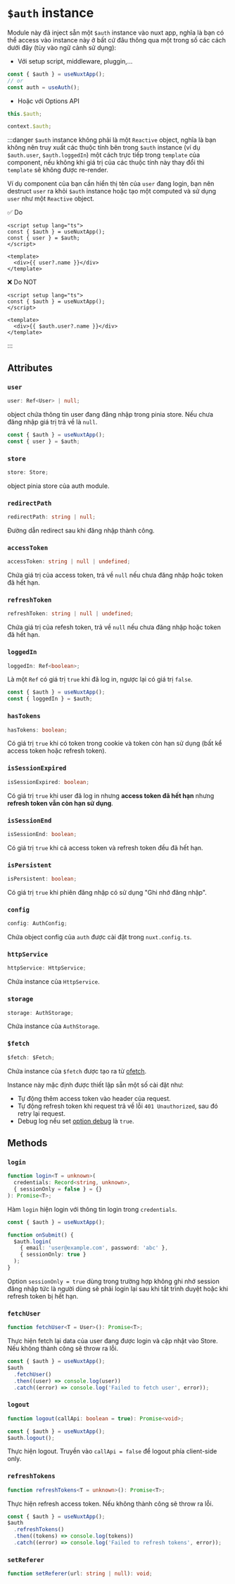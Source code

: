 # `$auth` instance

Module này đã inject sẵn một `$auth` instance vào nuxt app, nghĩa là bạn có thể access vào instance này ở bất cứ đâu thông qua một trong số các cách dưới đây (tùy vào ngữ cảnh sử dụng):

- Với setup script, middleware, pluggin,...

```ts
const { $auth } = useNuxtApp();
// or
const auth = useAuth();
```

- Hoặc với Options API

```ts
this.$auth;

context.$auth;
```

:::danger
`$auth` instance không phải là một `Reactive` object, nghĩa là bạn không nên truy xuất các thuộc tính bên trong `$auth` instance (ví dụ `$auth.user`, `$auth.loggedIn`) một cách trực tiếp trong `template` của component, nếu không khi giá trị của các thuộc tính này thay đổi thì `template` sẽ không được re-render.

Ví dụ component của bạn cần hiển thị tên của `user` đang login, bạn nên destruct `user` ra khỏi `$auth` instance hoặc tạo một computed và sử dụng `user` như một `Reactive` object.

✅ Do

```vue
<script setup lang="ts">
const { $auth } = useNuxtApp();
const { user } = $auth;
</script>

<template>
  <div>{{ user?.name }}</div>
</template>
```

❌ Do NOT

```vue
<script setup lang="ts">
const { $auth } = useNuxtApp();
</script>

<template>
  <div>{{ $auth.user?.name }}</div>
</template>
```
:::

## Attributes

### `user`

```ts
user: Ref<User> | null;
```

object chứa thông tin user đang đăng nhập trong pinia store. Nếu chưa đăng nhập giá trị trả về là `null`.

```ts
const { $auth } = useNuxtApp();
const { user } = $auth;
```

### `store`

```ts
store: Store;
```

object pinia store của auth module.

### `redirectPath`

```ts
redirectPath: string | null;
```

Đường dẫn redirect sau khi đăng nhập thành công.

### `accessToken`

```ts
accessToken: string | null | undefined;
```

Chứa giá trị của access token, trả về `null` nếu chưa đăng nhập hoặc token đã hết hạn.

### `refreshToken`

```ts
refreshToken: string | null | undefined;
```

Chứa giá trị của refesh token, trả về `null` nếu chưa đăng nhập hoặc token đã hết hạn.

### `loggedIn`

```ts
loggedIn: Ref<boolean>;
```

Là một `Ref` có giá trị `true` khi đã log in, ngược lại có giá trị `false`.

```ts
const { $auth } = useNuxtApp();
const { loggedIn } = $auth;
```

### `hasTokens`

```ts
hasTokens: boolean;
```

Có giá trị `true` khi có token trong cookie và token còn hạn sử dụng (bất kể access token hoặc refresh token).

### `isSessionExpired`

```ts
isSessionExpired: boolean;
```

Có giá trị `true` khi user đã log in nhưng **access token đã hết hạn** nhưng **refresh token vẫn còn hạn sử dụng**.

### `isSessionEnd`

```ts
isSessionEnd: boolean;
```

Có giá trị `true` khi cả access token và refresh token đều đã hết hạn.

### `isPersistent`

```ts
isPersistent: boolean;
```

Có giá trị `true` khi phiên đăng nhập có sử dụng "Ghi nhớ đăng nhập".

### `config`

```ts
config: AuthConfig;
```

Chứa object config của `auth` được cài đặt trong `nuxt.config.ts`.

### `httpService`

```ts
httpService: HttpService;
```

Chứa instance của `HttpService`.

### `storage`

```ts
storage: AuthStorage;
```

Chứa instance của `AuthStorage`.

### `$fetch`

```ts
$fetch: $Fetch;
```

Chứa instance của `$fetch` được tạo ra từ [ofetch](https://github.com/unjs/ofetch).

Instance này mặc định được thiết lập sẵn một số cài đặt như:
- Tự động thêm access token vào header của request.
- Tự động refresh token khi request trả về lỗi `401 Unauthorized`, sau đó retry lại request.
- Debug log nếu set [option debug](/api/options.html#debug) là `true`.

## Methods

### `login`

```ts
function login<T = unknown>(
  credentials: Record<string, unknown>,
  { sessionOnly = false } = {}
): Promise<T>;
```

Hàm `login` hiện login với thông tin login trong `credentials`.

```ts
const { $auth } = useNuxtApp();

function onSubmit() {
  $auth.login(
    { email: 'user@example.com', password: 'abc' },
    { sessionOnly: true }
  );
}
```

Option `sessionOnly = true` dùng trong trường hợp không ghi nhớ session đăng nhập tức là người dùng sẽ phải login lại sau khi tắt trình duyệt hoặc khi refresh token bị hết hạn.

### `fetchUser`

```ts
function fetchUser<T = User>(): Promise<T>;
```

Thực hiện fetch lại data của user đang được login và cập nhật vào Store. Nếu không thành công sẽ throw ra lỗi.

```ts
const { $auth } = useNuxtApp();
$auth
  .fetchUser()
  .then((user) => console.log(user))
  .catch((error) => console.log('Failed to fetch user', error));
```

### `logout`

```ts
function logout(callApi: boolean = true): Promise<void>;
```

```ts
const { $auth } = useNuxtApp();
$auth.logout();
```

Thực hiện logout. Truyền vào `callApi = false` để logout phía client-side only.

### `refreshTokens`

```ts
function refreshTokens<T = unknown>(): Promise<T>;
```

Thực hiện refresh access token. Nếu không thành công sẽ throw ra lỗi.

```ts
const { $auth } = useNuxtApp();
$auth
  .refreshTokens()
  .then((tokens) => console.log(tokens))
  .catch((error) => console.log('Failed to refresh tokens', error));
```

### `setReferer`

```ts
function setReferer(url: string | null): void;
```

